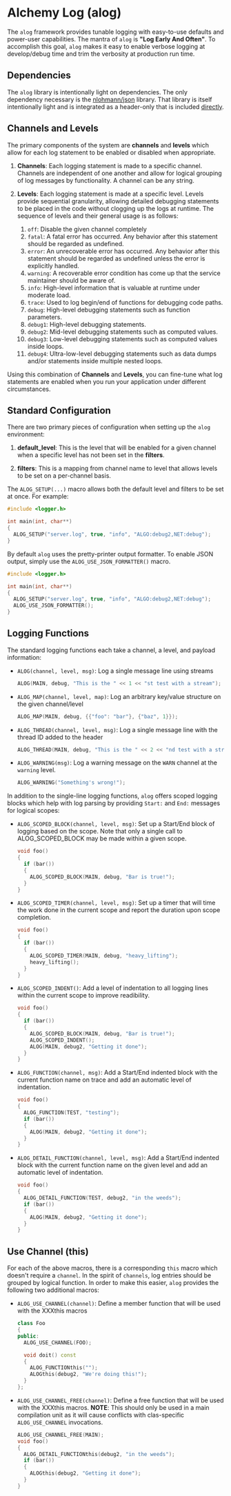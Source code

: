 # Alchemy Log (alog)
The `alog` framework provides tunable logging with easy-to-use defaults and power-user capabilities. The mantra of `alog` is **"Log Early And Often"**. To accomplish this goal, `alog` makes it easy to enable verbose logging at develop/debug time and trim the verbosity at production run time.

## Dependencies
The `alog` library is intentionally light on dependencies. The only dependency necessary is the [nlohmann/json](https://github.com/nlohmann/json) library. That library is itself intentionally light and is integrated as a header-only that is included [directly](include/nlohmann/json.hpp).

## Channels and Levels
The primary components of the system are **channels** and **levels** which allow for each log statement to be enabled or disabled when appropriate.

1. **Channels**: Each logging statement is made to a specific channel. Channels are independent of one another and allow for logical grouping of log messages by functionality. A channel can be any string.

1. **Levels**: Each logging statement is made at a specific level. Levels provide sequential granularity, allowing detailed debugging statements to be placed in the code without clogging up the logs at runtime. The sequence of levels and their general usage is as follows:

    1. `off`: Disable the given channel completely
    1. `fatal`: A fatal error has occurred. Any behavior after this statement should be regarded as undefined.
    1. `error`: An unrecoverable error has occurred. Any behavior after this statement should be regarded as undefined unless the error is explicitly handled.
    1. `warning`: A recoverable error condition has come up that the service maintainer should be aware of.
    1. `info`: High-level information that is valuable at runtime under moderate load.
    1. `trace`: Used to log begin/end of functions for debugging code paths.
    1. `debug`: High-level debugging statements such as function parameters.
    1. `debug1`: High-level debugging statements.
    1. `debug2`: Mid-level debugging statements such as computed values.
    1. `debug3`: Low-level debugging statements such as computed values inside loops.
    1. `debug4`: Ultra-low-level debugging statements such as data dumps and/or statements inside multiple nested loops.

Using this combination of **Channels** and **Levels**, you can fine-tune what log statements are enabled when you run your application under different circumstances.

## Standard Configuration
There are two primary pieces of configuration when setting up the `alog` environment:

1. **default_level**: This is the level that will be enabled for a given channel when a specific level has not been set in the **filters**.

1. **filters**: This is a mapping from channel name to level that allows levels to be set on a per-channel basis.

The `ALOG_SETUP(...)` macro allows both the default level and filters to be set at once. For example:

```c++
#include <logger.h>

int main(int, char**)
{
  ALOG_SETUP("server.log", true, "info", "ALGO:debug2,NET:debug");
}
```

By default `alog` uses the pretty-printer output formatter. To enable JSON output, simply use the `ALOG_USE_JSON_FORMATTER()` macro.

```c++
#include <logger.h>

int main(int, char**)
{
  ALOG_SETUP("server.log", true, "info", "ALGO:debug2,NET:debug");
  ALOG_USE_JSON_FORMATTER();
}
```

## Logging Functions
The standard logging functions each take a channel, a level, and payload information:

* `ALOG(channel, level, msg)`: Log a single message line using streams
    ```c++
    ALOG(MAIN, debug, "This is the " << 1 << "st test with a stream");
    ```

* `ALOG_MAP(channel, level, map)`: Log an arbitrary key/value structure on the given channel/level
    ```c++
    ALOG_MAP(MAIN, debug, {{"foo": "bar"}, {"baz", 1}});
    ```

* `ALOG_THREAD(channel, level, msg)`: Log a single message line with the thread ID added to the header
    ```c++
    ALOG_THREAD(MAIN, debug, "This is the " << 2 << "nd test with a stream");
    ```

* `ALOG_WARNING(msg)`: Log a warning message on the `WARN` channel at the `warning` level.
    ```c++
    ALOG_WARNING("Something's wrong!");
    ```

In addition to the single-line logging functions, `alog` offers scoped logging blocks which help with log parsing by providing `Start:` and `End:` messages for logical scopes:

* `ALOG_SCOPED_BLOCK(channel, level, msg)`: Set up a Start/End block of logging based on the scope. Note that only a single call to ALOG_SCOPED_BLOCK may be made within a given scope.
    ```c++
    void foo()
    {
      if (bar())
      {
        ALOG_SCOPED_BLOCK(MAIN, debug, "Bar is true!");
      }
    }
    ```

* `ALOG_SCOPED_TIMER(channel, level, msg)`: Set up a timer that will time the work done in the current scope and report the duration upon scope completion.
    ```c++
    void foo()
    {
      if (bar())
      {
        ALOG_SCOPED_TIMER(MAIN, debug, "heavy_lifting");
        heavy_lifting();
      }
    }
    ```

* `ALOG_SCOPED_INDENT()`: Add a level of indentation to all logging lines within the current scope to improve readibility.
    ```c++
    void foo()
    {
      if (bar())
      {
        ALOG_SCOPED_BLOCK(MAIN, debug, "Bar is true!");
        ALOG_SCOPED_INDENT();
        ALOG(MAIN, debug2, "Getting it done");
      }
    }
    ```

* `ALOG_FUNCTION(channel, msg)`: Add a Start/End indented block with the current function name on trace and add an automatic level of indentation.
    ```c++
    void foo()
    {
      ALOG_FUNCTION(TEST, "testing");
      if (bar())
      {
        ALOG(MAIN, debug2, "Getting it done");
      }
    }
    ```

* `ALOG_DETAIL_FUNCTION(channel, level, msg)`: Add a Start/End indented block with the current function name on the given level and add an automatic level of indentation.
    ```c++
    void foo()
    {
      ALOG_DETAIL_FUNCTION(TEST, debug2, "in the weeds");
      if (bar())
      {
        ALOG(MAIN, debug2, "Getting it done");
      }
    }
    ```

## Use Channel (this)
For each of the above macros, there is a corresponding `this` macro which doesn't require a `channel`. In the spirit of `channels`, log entries should be grouped by logical function. In order to make this easier, `alog` provides the following two additional macros:

* `ALOG_USE_CHANNEL(channel)`: Define a member function that will be used with the XXXthis macros
    ```c++
    class Foo
    {
    public:
      ALOG_USE_CHANNEL(FOO);

      void doit() const
      {
        ALOG_FUNCTIONthis("");
        ALOGthis(debug2, "We're doing this!");
      }
    };
    ```

* `ALOG_USE_CHANNEL_FREE(channel)`: Define a free function that will be used with the XXXthis macros. **NOTE**: This should only be used in a main compilation unit as it will cause conflicts with clas-specific `ALOG_USE_CHANNEL` invocations.
    ```c++
    ALOG_USE_CHANNEL_FREE(MAIN);
    void foo()
    {
      ALOG_DETAIL_FUNCTIONthis(debug2, "in the weeds");
      if (bar())
      {
        ALOGthis(debug2, "Getting it done");
      }
    }
    ```
